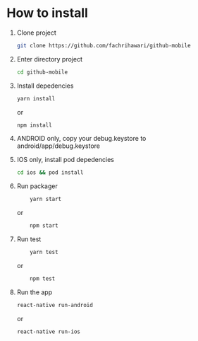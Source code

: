 # How to install

1. Clone project

   ```bash
   git clone https://github.com/fachrihawari/github-mobile
   ```

2. Enter directory project
   ```bash
   cd github-mobile
   ```
3. Install depedencies
   ```bash
   yarn install
   ```
   or
   ```bash
   npm install
   ```
4. ANDROID only, copy your debug.keystore to android/app/debug.keystore
5. IOS only, install pod depedencies

   ```bash
   cd ios && pod install
   ```

6. Run packager

   ```bash
       yarn start
   ```

   or

   ```bash
       npm start
   ```

7. Run test

   ```bash
       yarn test
   ```

   or

   ```bash
       npm test
   ```

8. Run the app
   ```bash
   react-native run-android
   ```
   or
   ```bash
   react-native run-ios
   ```
